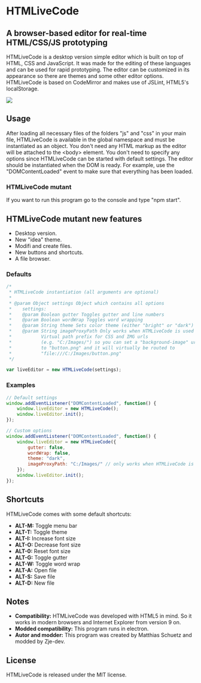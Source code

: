 HTMLiveCode
===========

## A browser-based editor for real-time HTML/CSS/JS prototyping

HTMLiveCode is a desktop version simple editor which is built on top of HTML, CSS and JavaScript. It was made for the editing of these languages and can be used for rapid prototyping. The editor can be customized in its appearance so there are themes and some other editor options. HTMLiveCode is based on CodeMirror and makes use of JSLint, HTML5's localStorage.

<img src="http://matthias-schuetz.github.com/htmlivecode/htmlivecode.png" />

## Usage

After loading all necessary files of the folders "js" and "css" in your main file, HTMLiveCode is available in the global namespace and must be instantiated as an object. You don't need any HTML markup as the editor will be attached to the &lt;body&gt; element. You don't need to specify any options since HTMLiveCode can be started with default settings. The editor should be instantiated when the DOM is ready. For example, use the "DOMContentLoaded" event to make sure that everything has been loaded.

### HTMLiveCode mutant

If you want to run this program go to the console and type "npm start".

## HTMLiveCode mutant new features

* Desktop version.
* New "idea" theme.
* Modifi and create files.
* New buttons and shortcuts.
* A file browser.

### Defaults

```javascript
/*
 * HTMLiveCode instantiation (all arguments are optional)
 *
 * @param Object settings Object which contains all options
 *    settings:
 *    @param Boolean gutter Toggles gutter and line numbers
 *    @param Boolean wordWrap Toggles word wrapping
 *    @param String theme Sets color theme (either "bright" or "dark")
 *    @param String imageProxyPath Only works when HTMLiveCode is used locally!
 *           Virtual path prefix for CSS and IMG urls
 *           (e.g. "C:/Images/") so you can set a "background-image" url
 *           to "button.png" and it will virtually be routed to
 *           "file:///C:/Images/button.png"
 */

var liveEditor = new HTMLiveCode(settings);
```

### Examples

```javascript
// Default settings
window.addEventListener("DOMContentLoaded", function() {
	window.liveEditor = new HTMLiveCode();
	window.liveEditor.init();
});

// Custom options
window.addEventListener("DOMContentLoaded", function() {
	window.liveEditor = new HTMLiveCode({
		gutter: false,
		wordWrap: false,
		theme: "dark",
		imageProxyPath: "C:/Images/" // only works when HTMLiveCode is used locally
	});
	window.liveEditor.init();
});
```

## Shortcuts
HTMLiveCode comes with some default shortcuts:

* **ALT-M:** Toggle menu bar
* **ALT-T:** Toggle theme
* **ALT-I:** Increase font size
* **ALT-O:** Decrease font size
* **ALT-0:** Reset font size
* **ALT-G:** Toggle gutter
* **ALT-W:** Toggle word wrap
* **ALT-A:** Open file
* **ALT-S:** Save file
* **ALT-D:** New file

## Notes
* **Compatibility:** HTMLiveCode was developed with HTML5 in mind. So it works in modern browsers and Internet Explorer from version 9 on.
* **Modded compatibility:** This program runs in electron.
* **Autor and modder:** This program was created by Matthias Schuetz and modded by Zje-dev.

## License

HTMLiveCode is released under the MIT license.
